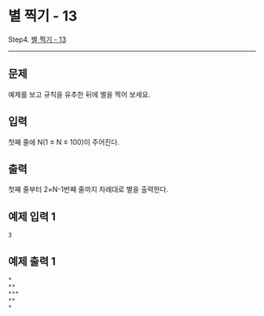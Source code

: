 # 별 찍기 - 13

Step4. [별 찍기 - 13](https://www.acmicpc.net/problem/2523)

---

## 문제

예제를 보고 규칙을 유추한 뒤에 별을 찍어 보세요.

## 입력

첫째 줄에 N(1 ≤ N ≤ 100)이 주어진다.

## 출력

첫째 줄부터 2×N-1번째 줄까지 차례대로 별을 출력한다.

## 예제 입력 1 

```
3
```

## 예제 출력 1 

```
*
**
***
**
*
```
